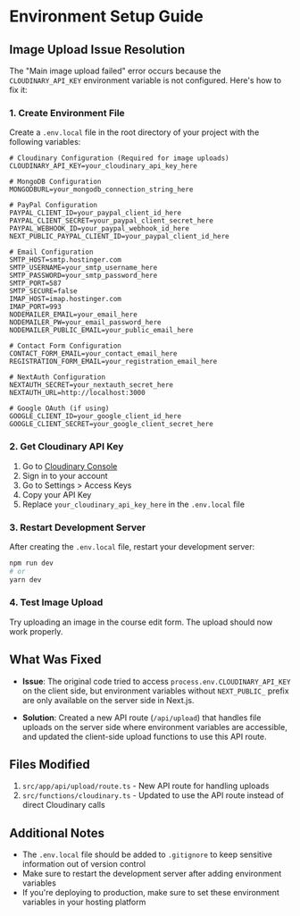 # Environment Setup Guide

## Image Upload Issue Resolution

The "Main image upload failed" error occurs because the `CLOUDINARY_API_KEY` environment variable is not configured. Here's how to fix it:

### 1. Create Environment File

Create a `.env.local` file in the root directory of your project with the following variables:

```env
# Cloudinary Configuration (Required for image uploads)
CLOUDINARY_API_KEY=your_cloudinary_api_key_here

# MongoDB Configuration
MONGODBURL=your_mongodb_connection_string_here

# PayPal Configuration
PAYPAL_CLIENT_ID=your_paypal_client_id_here
PAYPAL_CLIENT_SECRET=your_paypal_client_secret_here
PAYPAL_WEBHOOK_ID=your_paypal_webhook_id_here
NEXT_PUBLIC_PAYPAL_CLIENT_ID=your_paypal_client_id_here

# Email Configuration
SMTP_HOST=smtp.hostinger.com
SMTP_USERNAME=your_smtp_username_here
SMTP_PASSWORD=your_smtp_password_here
SMTP_PORT=587
SMTP_SECURE=false
IMAP_HOST=imap.hostinger.com
IMAP_PORT=993
NODEMAILER_EMAIL=your_email_here
NODEMAILER_PW=your_email_password_here
NODEMAILER_PUBLIC_EMAIL=your_public_email_here

# Contact Form Configuration
CONTACT_FORM_EMAIL=your_contact_email_here
REGISTRATION_FORM_EMAIL=your_registration_email_here

# NextAuth Configuration
NEXTAUTH_SECRET=your_nextauth_secret_here
NEXTAUTH_URL=http://localhost:3000

# Google OAuth (if using)
GOOGLE_CLIENT_ID=your_google_client_id_here
GOOGLE_CLIENT_SECRET=your_google_client_secret_here
```

### 2. Get Cloudinary API Key

1. Go to [Cloudinary Console](https://cloudinary.com/console)
2. Sign in to your account
3. Go to Settings > Access Keys
4. Copy your API Key
5. Replace `your_cloudinary_api_key_here` in the `.env.local` file

### 3. Restart Development Server

After creating the `.env.local` file, restart your development server:

```bash
npm run dev
# or
yarn dev
```

### 4. Test Image Upload

Try uploading an image in the course edit form. The upload should now work properly.

## What Was Fixed

- **Issue**: The original code tried to access `process.env.CLOUDINARY_API_KEY` on the client side, but environment variables without `NEXT_PUBLIC_` prefix are only available on the server side in Next.js.

- **Solution**: Created a new API route (`/api/upload`) that handles file uploads on the server side where environment variables are accessible, and updated the client-side upload functions to use this API route.

## Files Modified

1. `src/app/api/upload/route.ts` - New API route for handling uploads
2. `src/functions/cloudinary.ts` - Updated to use the API route instead of direct Cloudinary calls

## Additional Notes

- The `.env.local` file should be added to `.gitignore` to keep sensitive information out of version control
- Make sure to restart the development server after adding environment variables
- If you're deploying to production, make sure to set these environment variables in your hosting platform 
